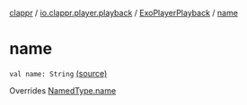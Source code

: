 [clappr](../../index.md) / [io.clappr.player.playback](../index.md) / [ExoPlayerPlayback](index.md) / [name](.)

# name

`val name: String` [(source)](https://github.com/clappr/clappr-android/tree/dev/clappr/src/main/kotlin/io/clappr/player/playback/ExoPlayerPlayBack.kt#L40)

Overrides [NamedType.name](../../io.clappr.player.base/-named-type/name.md)

